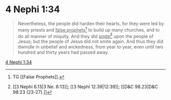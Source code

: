 # 4 Nephi 1:34

> Nevertheless, the people did harden their hearts, for they were led by many priests and <u>false prophets</u>[^a] to build up many churches, and to do all manner of iniquity. And they did <u>smite</u>[^b] upon the people of Jesus; but the people of Jesus did not smite again. And thus they did dwindle in unbelief and wickedness, from year to year, even until two hundred and thirty years had passed away.

[4 Nephi 1:34](https://www.churchofjesuschrist.org/study/scriptures/bofm/4-ne/1?lang=eng&id=p34#p34)


[^a]: TG [[False Prophets]].
[^b]: [[3 Nephi 6.13|3 Ne. 6:13]]; [[3 Nephi 12.39|12:39]]; [[D&C 98.23|D&C 98:23 (23-27).]]
